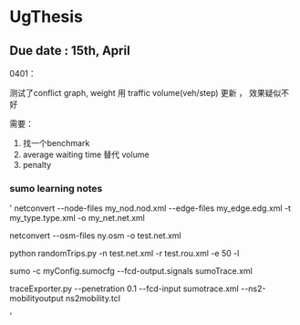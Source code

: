# UgThesis

## Due date : 15th, April

0401：

测试了conflict graph, weight 用 traffic volume(veh/step) 更新 ， 效果疑似不好


需要：

1. 找一个benchmark
2. average waiting time 替代 volume
3. penalty

### sumo learning notes
'
netconvert --node-files my_nod.nod.xml --edge-files my_edge.edg.xml -t my_type.type.xml -o my_net.net.xml

netconvert --osm-files ny.osm -o test.net.xml

python randomTrips.py -n test.net.xml -r test.rou.xml -e 50 -l

sumo -c myConfig.sumocfg --fcd-output.signals sumoTrace.xml

traceExporter.py --penetration 0.1 --fcd-input sumotrace.xml --ns2-mobilityoutput ns2mobility.tcl

'
